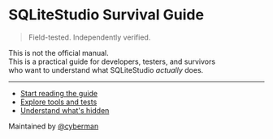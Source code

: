 # SQLiteStudio Survival Guide

> Field-tested. Independently verified.

This is not the official manual.  
This is a practical guide for developers, testers, and survivors  
who want to understand what SQLiteStudio *actually* does.

---

- [Start reading the guide](docs/guide/01_overview.md)
- [Explore tools and tests](docs/tools/)
- [Understand what's hidden](docs/context/00_official_refs.md)

Maintained by [@cyberman](https://github.com/cyberman)
